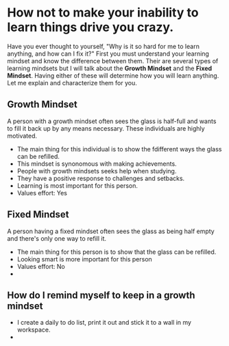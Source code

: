 # How not to make your inability to learn things drive you crazy.
Have you ever thought to yourself, "Why is it so hard for me to learn anything, and how can I fix it?"
First you must understand your learning mindset and know the difference between them. Their are several types of learning mindsets but I will talk about the **Growth Mindset** and the **Fixed Mindset**. Having either of these will determine how you will learn anything. Let me explain and characterize them for you.

## Growth Mindset ##
A person with a growth mindset often sees the glass is half-full and wants to fill it back up by any means necessary. These individuals are highly motivated.

- The main thing for this individual is to show the fdifferent ways the glass can be refilled.
- This mindset is synonomous with making achievements.
- People with growth mindsets seeks help when studying.
- They have a positive response to challenges and setbacks.
- Learning is most important for this person.
- Values effort: Yes

## Fixed Mindset ##
A person having a fixed mindset often sees the glass as being half empty and there's only one way to refill it.

- The main thing for this person is to show that the glass can be refilled.
- Looking smart is more important for this person
- Values effort: No
- 

## How do I remind myself to keep in a growth mindset ##

- I create a daily to do list, print it out and stick it to a wall in my workspace.
- 
